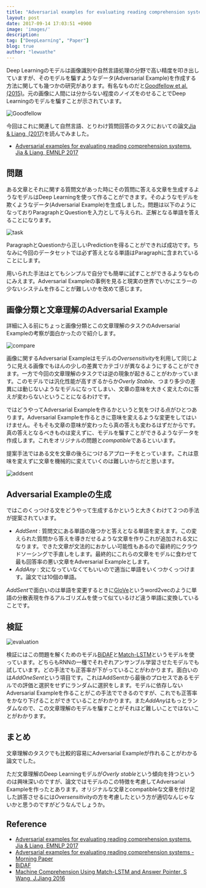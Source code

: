 ```yaml
---
title: "Adversarial examples for evaluating reading comprehension systems"
layout: post
date: 2017-09-14 17:03:51 +0900
image: 'images/'
description:
tag: ["DeepLearning", "Paper"]
blog: true
author: "lewuathe"
---
```


Deep Learningのモデルは画像識別や自然言語処理の分野で高い精度を叩き出していますが、そのモデルを騙すようなデータ(Adversarial Example)を作成する方法に関しても幾つかの研究があります。有名なものだと[Goodfellow et al. (2015)](https://arxiv.org/pdf/1412.6572v3.pdf)。元の画像に人間には分からない程度のノイズをのせることでDeep Learningのモデルを騙すことが示されています。

![Goodfellow](images/posts/2017-09-14-adversarial-examples-for-evaluating-reading-comprehension-systems/goodfellow.png)

今回はこれに関連して自然言語、とりわけ質問回答のタスクにおいての論文[Jia & Liang, (2017)](https://arxiv.org/abs/1707.07328)を読んでみました。

* [Adversarial examples for evaluating reading comprehension systems, Jia & Liang, EMNLP 2017](https://arxiv.org/abs/1707.07328)

## 問題

ある文章とそれに関する質問文があった時にその質問に答える文章を生成するようなモデルはDeep Learningを使って作ることができます。そのようなモデルを欺くようなデータ(Adversarial Example)を生成しました。問題は以下のようになっておりParagraphとQuestionを入力として与えられ、正解となる単語を答えることになります。

![task](images/posts/2017-09-14-adversarial-examples-for-evaluating-reading-comprehension-systems/task.png)

ParagraphとQuestionから正しいPredictionを得ることができれば成功です。ちなみに今回のデータセットでは必ず答えとなる単語はParagraphに含まれていることにします。

用いられた手法はとてもシンプルで自分でも簡単に試すことができるようなものにみえます。Adversarial Exampleの事例を見ると現実の世界でいかにエラーの少ないシステムを作ることが難しいかを改めて感じます。

## 画像分類と文章理解のAdversarial Example

詳細に入る前にちょっと画像分類とこの文章理解のタスクのAdversarial Exampleの考察が面白かったので紹介します。

![compare](images/posts/2017-09-14-adversarial-examples-for-evaluating-reading-comprehension-systems/compare.png)

画像に関するAdversarial Exampleはモデルの*Oversensitivity*を利用して同じように見える画像でもほんの少しの差異でカテゴリが異なるようにすることができます。一方で今回の文章理解のタスクでは逆の現象が起きることがわかっています。このモデルでは汎化性能が高すぎるからか*Overly Stable*、つまり多少の差異には動じないようなモデルになってしまい、文章の意味を大きく変えたのに答えが変わらないということになるわけです。

ではどうやってAdversarial Exampleを作るかというと気をつける点がひとつあります。Adversarial Exampleを作るときに意味を変えるような変更をしてはいけません。そもそも文章の意味が変わったら真の答えも変わるはずだからです。真の答えとなるべきものは変えずに、モデルを騙すことができるようなデータを作成します。これをオリジナルの問題と*compatible*であるといいます。

提案手法ではある文を文章の後ろにつけるアプローチをとっています。これは意味を変えずに文章を機械的に変えていくのは難しいからだと思います。

![addsent](images/posts/2017-09-14-adversarial-examples-for-evaluating-reading-comprehension-systems/addsent.png)

## Adversarial Exampleの生成

ではこのくっつける文をどうやって生成するかというと大きくわけて２つの手法が提案されています。

* *AddSent* : 質問文にある単語の幾つかと答えとなる単語を変えます。この変えられた質問から答えを導きだせるような文章を作りこれが追加される文になります。できた文章が文法的におかしい可能性もあるので最終的にクラウドソーシングで手直しをします。最終的にこれらの文章をモデルに食わせて最も回答率の悪い文章をAdversarial Exampleとします。
* *AddAny* : 文になっていなくてもいいので適当に単語をいくつかくっつけます。論文では10個の単語。

*AddSent*で面白いのは単語を変更するときに[GloVe](https://nlp.stanford.edu/pubs/glove.pdf)というword2vecのように単語の分散表現を作るアルゴリズムを使って似ているけど違う単語に変換していることです。	

## 検証

![evaluation](images/posts/2017-09-14-adversarial-examples-for-evaluating-reading-comprehension-systems/evaluation.png)

検証にはこの問題を解くためのモデル[BiDAF](https://allenai.github.io/bi-att-flow/)と[Match-LSTM](https://arxiv.org/abs/1608.07905)というモデルを使っています。どちらもRNNの一種でそれぞれアンサンブル学習させたモデルでも試しています。どの手法でも正答率が下がっていることがわかります。面白いのは*AddOneSent*という項目です。これはAddSentから最後のプロセスであるモデルでの評価と選択をせずにランダムに選択をします。モデルに依存しないAdversarial Exampleを作ることがこの手法でできるのですが、これでも正答率をかなり下げることができていることがわかります。また*AddAny*はもっとランダムなので、この文章理解のモデルを騙すことがそれほど難しいことではないことがわかります。

## まとめ

文章理解のタスクでも比較的容易にAdversarial Exampleが作れることがわかる論文でした。

ただ文章理解のDeep Learningモデルが*Overly stable*という傾向を持つというのは興味深いのですが、論文ではモデルのこの特徴を考慮してAdversarial Exampleを作ったとあります。オリジナルな文章とcompatibleな文章を付け足した誤答させるには*Oversensitivity*の方を考慮したという方が適切なんじゃないかと思うのですがどうなんでしょうか。

## Reference

* [Adversarial examples for evaluating reading comprehension systems, Jia & Liang, EMNLP 2017](https://arxiv.org/abs/1707.07328)
* [Adversarial examples for evaluating reading comprehension systems - Morning Paper](https://blog.acolyer.org/2017/09/13/adversarial-examples-for-evaluating-reading-comprehension-systems/)
* [BiDAF](https://allenai.github.io/bi-att-flow/)
* [Machine Comprehension Using Match-LSTM and Answer Pointer, S Wang, J.Jiang 2016](https://arxiv.org/abs/1608.07905)


